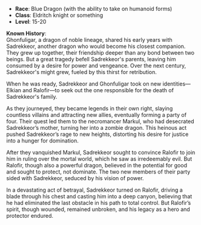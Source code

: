 - **Race**: Blue Dragon (with the ability to take on humanoid forms)
- **Class**: Eldritch knight or something
- **Level**: 15-20

**Known History**:  
Ghonfuligar, a dragon of noble lineage, shared his early years with Sadrekkeor, another dragon who would become his closest companion. They grew up together, their friendship deeper than any bond between two beings. But a great tragedy befell Sadrekkeor's parents, leaving him consumed by a desire for power and vengeance. Over the next century, Sadrekkeor's might grew, fueled by this thirst for retribution.

When he was ready, Sadrekkeor and Ghonfuligar took on new identities—Elkian and Ralofir—to seek out the one responsible for the death of Sadrekkeor's family.

As they journeyed, they became legends in their own right, slaying countless villains and attracting new allies, eventually forming a party of four. Their quest led them to the necromancer Markul, who had desecrated Sadrekkeor’s mother, turning her into a zombie dragon. This heinous act pushed Sadrekkeor’s rage to new heights, distorting his desire for justice into a hunger for domination.

After they vanquished Markul, Sadrekkeor sought to convince Ralofir to join him in ruling over the mortal world, which he saw as irredeemably evil. But Ralofir, though also a powerful dragon, believed in the potential for good and sought to protect, not dominate. The two new members of their party sided with Sadrekkeor, seduced by his vision of power.

In a devastating act of betrayal, Sadrekkeor turned on Ralofir, driving a blade through his chest and casting him into a deep canyon, believing that he had eliminated the last obstacle in his path to total control. But Ralofir’s spirit, though wounded, remained unbroken, and his legacy as a hero and protector endured.